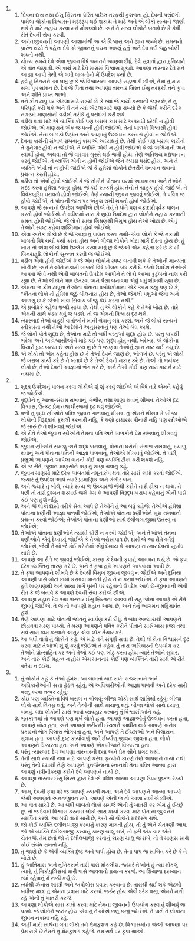 <ol>
  <li>
    <ol>
      <li>1દેવના દાસ તથા ઈસુ ખ્રિસ્તના પ્રેરિત પાઉલ તરફથી કુશળતા હો. દેવની પસંદગી પામેલા લોકોના વિશ્વાસને મદદરૂપ થઈ શકાય તે માટે અને એ લોકો સત્યને જાણી શકે તે માટે સહાય કરવા મને મોકલ્યો છે. અને તે સત્ય લોકોને બતાવે છે કે કેવી રીતે દેવની સેવા કરવી.</li>
      <li>અનંતજીવનની આપણી આશામાંથી જ એ વિશ્વાસ અને જ્ઞાન જન્મે છે. સમયનો પ્રારંભ થયો તે પહેલા દેવે એ જીવનનું વચન આપ્યું હતું અને દેવ કદી જૂઠુ બોલી શકતો નથી.</li>
      <li>યોગ્ય સમયે દેવે એવા જીવન વિષે જગતને જાણવા દીધું. દેવે સુવાર્તા દ્વારા દુનિયાને એ વાત જણાવી. એ કાર્ય માટે દેવે મારામાં વિશ્વાસ મૂક્યો. આપણા તારનાર દેવે મને આજ્ઞા આપી તેથી એ બધી બાબતોનો મેં ઉપદેશ કર્યો છે.</li>
      <li>હવે હું તિતસને આ લખું છું કે જે વિશ્વાસના આપણે સહભાગી છીએ, તેમાં તું મારા સગા પુત્ર સમાન છે. દેવ જે પિતા તથા આપણા તારનાર ખ્રિસ્ત ઈસુ તરફથી તને કૃપા અને શાંતિ પ્રાપ્ત થાઓ.</li>
      <li>તને ક્રીત ટાપુ પર એટલા માટે રાખ્યો છે કે ત્યાં જે કાર્યો કરવાની જરૂર છે, તે તું પરિપૂર્ણ કરી શકે અને મેં તને ત્યાં એટલા માટે પણ રાખ્યો છે કે જેથી કરીને દરેક નગરમાં માણસોની વડીલો તરીકે તું પસંદગી કરી શકે.</li>
      <li>વડીલ થવા માટે એ વ્યક્તિ કોઈ પણ ખરાબ કામ માટે અપરાધી ઠરેલી ન હોવી જોઈએ. એ માણસને એક જ પત્ની હોવી જોઈએ. તેનાં બાળકો વિશ્વાસી હોવાં જોઈએ. તેનાં બાળકો ઉદ્ધત અને આજ્ઞાનું ઉલ્લંઘન કરનારાં હોવાં ન જોઈએ.</li>
      <li>દેવના કાર્યની સંભાળ રાખવાનું કામ એ અધ્યક્ષનું છે. તેથી કોઈ પણ ખરાબ કાર્યનો તે ગુનેગાર હોવો ન જોઈએ. તે વ્યક્તિ એવી ન હોવી જોઈએ કે જે અભિમાની અને સ્વાર્થી હોય, અથવા તો જે વારંવાર ગુસ્સે થઈ જતી હોય. તેણે અતિશય મદ્યપાન ન કરવું જોઈએ. તે વ્યક્તિ એવી ન હોવી જોઈએ જેને ઝઘડા પસંદ હોય. અને તે વ્યક્તિ એવી તો ન હોવી જોઈએ જે કે હમેશાં લોકોને છેતરીને ધનવાન થવાનો પ્રયત્ન કરતી હોય.</li>
      <li>વડીલ તો એવો હોવો જોઈએ કે જે લોકોને પોતાના ઘરમાં આવકારવા અને તેઓને મદદ કરવા હંમેશા આતુર હોય. જે કંઈ સત્કર્મ હોય તેનો તે ચાહક હોવો જોઈએ. તે વિવેકબુદ્ધિ ઘરાવતો હોવો જોઈએ. તેણે ન્યાયી જીવન જીવવું જોઈએ. તે પવિત્ર જ હોવો જોઈએ, તે પોતાની જાત પર અંકુશ રાખી શકતો હોવો જોઈએ.</li>
      <li>આપણે જે  સત્યનો ઉપદેશ આપીએ છીએ તેનું તે પોતે પણ વફાદારીપૂર્વક પાલન કરતો હોવો જોઈએ. તે વડીલમાં સારા કે શુદ્ધ ઉપદેશ દ્વારા લોકોને સહાય કરવાની ક્ષમતા હોવી જોઈએ. જે લોકો સાચા શિક્ષણથી વિમુખ હોય તેઓ ખોટા છે, એવું તેઓને સ્પષ્ટ કહેવા શક્તિમાન હોવો જોઈએ.</li>
      <li>એવા અનેક લોકો છે કે જે આજ્ઞાનું પાલન કરતા નથી-એવા લોકો કે જે નકામી બાબતો વિષે ચર્ચા કર્યા કરતા હોય અને બીજા લોકોને ખોટા માર્ગે દોરતા હોય છે. હું ખાસ તો એવા લોકો વિષે ઉલ્લેખ કરવા માગું છું કે જેઓ એમ કહેતા ફરે છે કે સૌ બિનયહૂદિ લોકોની સુન્નત કરવી જ જોઈએ.</li>
      <li>વડીલ એવો હોવો જોઈએ કે જે એવા લોકોને સ્પષ્ટ બતાવી શકે કે તેઓની માન્યતા ખોટી છે, અને તેઓને નકામી બાબતો વિષે બોલતા બંધ કરી દે. જેનો ઉપદેશ તેઓએ આપવા જેવો નથી એવી બાબતનો ઉપદેશ આપીને તે લોકો આખા કુટુંબનો નાશ કરી રહ્યા છે. તેઓ લોકોને માત્ર છેતરવા અને પૈસા બનાવવા એવું બધું શીખવી રહ્યા છે.</li>
      <li>એમના જ ક્રીત ટાપુના તેઓના પોતાના પ્રબોધકોમાંના એકે આમ કહ્યું પણ છે કે, “ક્રીતના લોકો તો હંમેશા જૂઠું બોલનારા હોય છે, તેઓ જંગલી પશુઓ જેવા અને આળસુ છે કે જેઓ ખાવા સિવાય બીજું કંઈ કરતા નથી.”</li>
      <li>એ પ્રબોધકે કહેલા શબ્દો સાચા છે. તેથી તું એ લોકોને કહે કે તેઓ ખોટા છે. તારે એમની સાથે કડક થવું જ પડશે. તો જ એમનો વિશ્વાસ દૃઢ થશે.</li>
      <li>ત્યારબાદ તેઓ યહૂદી વાર્તાઓને માની લેવાનું બંધ કરશે. અને જે લોકો સત્યને સ્વીકારતા નથી તેઓ આદેશોને અનુસરવાનું પણ તેઓ બંધ કરશે.</li>
      <li>જે લોકો પોતે શુદ્ધ છે, તેઓના માટે તો બધી વસ્તુઓ શુદ્ધ હોય છે. પરંતુ પાપથી ભરેલા અને અવિશ્વાસીઓને માટે કંઈ પણ શુદ્ધ હોતું નથી. ખરેખર, એ લોકોના વિચારો દુષ્ટ બન્યા છે અને સત્ય શું છે તે જાણવા તેઓનું જ્ઞાન નષ્ટ થઈ ગયુ છે.</li>
      <li>એ લોકો તો એમ કહેતા હોય છે કે તેઓ દેવને જાણે છે, ઓળખે છે. પરંતુ એ લોકો જે ખરાબ કાર્યો કરે છે તે બતાવે છે કે તેઓ દેવનો નકાર કરે છે. તેઓ તો ભયંકર લોકો છે, તેઓ દેવની આજ્ઞાનો ભંગ કરે છે, અને તેઓ કોઈ પણ સારાં કામને માટે નકામા છે.</li>
    </ol>
  </li>
  <li>
    <ol>
      <li>શુદ્ધ ઉપદેશનું પાલન કરવા લોકોએ શું શું કરવું જોઈએ એ વિષે તારે એમને કહેવું જ જોઈએ.</li>
      <li>વૃદ્ધોને તું આત્મ-સંયમ રાખવાનું, ગંભીર, તથા શાણા થવાનું શીખવ. તેઓએ દૃઢ વિશ્વાસ, ઉત્કટ પ્રેમ તથા ધીરજમાં દૃઢ થવું જોઈએ.</li>
      <li>વળી તું વૃદ્ધ સ્ત્રીઓને પવિત્ર જીવન ગાળવાનું શીખવ. તું એમને શીખવ કે બીજા લોકોની વિરૂદ્ધમાં કૂથલી કરનારી નહિ, કે ઘણો દ્રાક્ષારસ પીનારી નહિ પણ સ્ત્રીઓએ જે સારું છે તે શીખવવું જોઈએ.</li>
      <li>એ રીતે તેઓ જુવાન સ્ત્રીઓને તેમના પતિ અને બાળકોને પ્રેમ રાખવાનું શીખવવું જોઈએ.</li>
      <li>જુવાન સ્ત્રીઓને સમજુ અને શદ્ધ બનવાનું, પોતાનાં ઘરોની સંભાળ રાખવાનું, દયાળુ થવાનું અને પોતાના પતિની આજ્ઞા પાળવાનું, તેઓએ શીખવવું જોઈએ. તે પછી, પ્રભુએ આપણને આપેલા વાતની કોઈ પણ વ્યક્તિ ટીકા કરી શકશે નહિ.</li>
      <li>એ જ રીતે, જુવાન માણસોને પણ તું શાણા થવાનું કહે.</li>
      <li>જુવાન માણસો માટે દરેક બાબતમાં નમૂનારુંપ થવા તારે સારાં કામો કરવાં જોઈએ. જ્યારે તું ઉપદેશ આપે ત્યારે પ્રામાણિક અને ગંભીર બન.</li>
      <li>અને જ્યારે તું બોલે, ત્યારે સત્ય જ ઉચ્ચારજે જેથી કરીને તારી ટીકા ન થાય. તે પછી તો તારો દુશ્મન શરમાઈ જશે કેમ કે આપણી વિરૂદ્ધ ખરાબ કહેવાનું એની પાસે કંઈ પણ હશે નહિ.</li>
      <li>અને જે લોકો દાસો તરીકે સેવા આપે છે તેઓને તું આ બધું કહેજે: તેઓએ હંમેશા પોતાના ધણીની આજ્ઞા પાળવી જોઈએ, તેઓએ પોતાના ધણીઓને ખુશ રાખવાનો પ્રયત્ન કરવો જોઈએ; તેઓએ પોતાના ધણીઓ સાથે દલીલબાજીમાં ઉતરવું ન જોઈએ;</li>
      <li>તેઓએ પોતાના ધણીઓને ત્યાંથી ચોરી ન કરવી જોઈએ; અને તેઓએ તેમના ધણીઓને એવું દેખાડવું જોઈએ કે તેઓ ભરોસાપાત્ર છે. દાસોએ આ રીતે વર્તવું જોઈએ, જેથી તેઓ જે કંઈ કરે તેમાં એવું દેખાય કે આપણા તારનાર દેવનો સુબોધ સારો છે.</li>
      <li>આપણે આ રીતે જ જીવવું જોઈએ, કારણ કે દેવની કૃપાનું આગમન થયું છે. જે કૃપા દરેક વ્યક્તિનું તારણ કરે છે. અને તે કૃપા હવે આપણને આપવામાં આવી છે.</li>
      <li>તે કૃપા આપણને શીખવે છે કે દેવથી વિમુખ જીવન જીવવું ન જોઈએ અને દુનિયા આપણી પાસે ખોટાં કામો કરાવવા માગતી હોય તે ન કરવાં જોઈએ. તે કૃપા આપણને હવે શાણપણથી અને સાચા માર્ગે પૃથ્વી પર રહેવાનો ઉપદેશ આપે છે-જીવવાની એવી રીત કે જે બતાવે કે આપણે દેવની સેવા કરીએ છીએ.</li>
      <li>આપણા મહાન દેવ તથા તારનાર ઈસુ ખ્રિસ્તના આવવાની રાહ જોતાં આપણે એ રીતે જીવવું જોઈએ. તે જ તો આપણી મહાન આશા છે, અને તેનું આગમન મહિમાવંત હશે.</li>
      <li>તેણે આપણા માટે પોતાની જાતનું સ્વાર્પણ કરી દીધું. તે બધા અન્યાયથી આપણને છોડાવવા મરણ પામ્યો. તે મરણ આપણને પવિત્ર કરીને પોતાને સારું ખાસ પ્રજા તથા સર્વ સારા કામ કરવાને આતુર એવા લોક તૈયાર કરે.</li>
      <li>આ બધી વાતો તું લોકોને કહે. એ માટે તને સંપૂર્ણ સત્તા છે. તેથી લોકોના વિશ્વાસને દૃઢ કરવા માટે તેઓએ શું શું કરવું જોઈએ તે કહેવા તું તારા અધિકારનો ઉપયોગ કર. તેઓને પ્રોત્સાહિત કર અને તેઓ કંઈ પણ ખોટું કરતા હોય ત્યારે તેઓને સુધાર. અને તારું કોઈ મહત્વ ન હોય એમ માનનાર કોઈ પણ વ્યક્તિને તારી સાથે એ રીતે વર્તવા ન દઈશ.</li>
    </ol>
  </li>
  <li>
    <ol>
      <li>તું લોકોને કહે કે તેઓ હંમેશા આ બાબતો યાદ રાખે: રાજસત્તાને અને અધિકારીઓની સત્તા હેઠળ રહેવું; એ અધિકારીઓની આજ્ઞા પાળવી અને દરેક સારી વસ્તુ કરવા તત્પર રહેવું;</li>
      <li>કોઈ પણ વ્યક્તિના વિષે ખરાબ ન બોલવું; બીજા લોકો સાથે શાંતિથી રહેવું; બીજા લોકો સાથે વિનમ્ર થવું; અને તેઓની સાથે માયાળુ થવું. બીજા લોકો સાથે દયાળુ બનવું. બધા લોકોની સાથે આવો વ્યવહાર કરવાનું તું વિશ્વાસીઓને કહે.</li>
      <li>ભૂતકાળમાં તો આપણે પણ મૂર્ખ લોકો હતા. આપણે આજ્ઞાઓનું ઉલ્લંઘન કરતા હતા, આપણે ખોટા હતા, અને આપણાં શરીરની ઈચ્છાને આધીન થઈ આપણે અનેક પ્રકારનો ભોગ વિલાસ ભોગવતા હતા, અને આપણે તે ઈચ્છાઓ અને વિલાસના ગુલામ હતા. આપણે દુષ્ટ કાર્યોવાળું અને ઈર્ષ્યાળુ જીવન જીવતા હતા. લોકો આપણને ધિક્કારતા હતા અને આપણે એકબીજાને ધિક્કારતા હતા.</li>
      <li>પરંતુ ત્યારબાદ દેવ આપણા તારનારની દયા અને પ્રેમ સૌને પ્રગટ થયાં.</li>
      <li>તેની સાથે ન્યાયી થવા માટે આપણે કરેલા કૃત્યોને કારણે તેણે આપણને તાર્યા નથી. પરંતુ તેની દયાથી તેણે આપણને પુનર્જન્મના સ્નાનથી તેના પવિત્ર આત્મા દ્વારા આપણું નવીનીકરણ કરીને દેવે આપણને તાર્યા છે.</li>
      <li>આપણા તારનાર ઈસુ ખ્રિસ્ત દ્વારા દેવે એ પવિત્ર આત્મા આપણા ઉપર પુષ્કળ રેડયો છે.</li>
      <li>આમ, દેવની કૃપા વડે જ આપણે ન્યાયી થયા. અને દેવે આપણને આત્મા આપ્યો જેથી આપણને અનંતજીવન મળે. આપણે એની જ તો આશા રાખીએ છીએ.</li>
      <li>આ વાત સાચી છે. આ બધી બાબતો લોકો સમજે એની તું ખાતરી કર એમ હું ઈચ્છું છું. તો જ દેવમાં વિશ્વાસ કરનારા લોકો સારા કાર્યો કરવા માટે પોતાના જીવનને સમર્પિત કરશે. આ બધી વાતો સારી છે, અને સૌ લોકોને મદદરુંપ થશે.</li>
      <li>જો કોઈ વ્યક્તિ દલીલબાજી કરવાનું કારણ માગતી હોય, તો તું એને ચેતવણી આપ. જો એ વ્યક્તિ દલીલબાજી કરવાનું કારણ ચાલુ રાખે, તો ફરી એક વાર એને ચેતવજે. તેમ છતાં જો તે દલીલબાજી કરવાનું કારણ ચાલુ જ રાખે, તો તે માણસ સાથે કોઈ સંબંધ રાખતો નહિ.</li>
      <li>તું જાણે છે કે એવી વ્યક્તિ દુષ્ટ અને પાપી હોય છે. તેનાં પાપ જ સાબિત કરે છે કે તે ખોટો છે.</li>
      <li>હું આર્તિમાસ અને તુખિકસને તારી પાસે મોકલીશ. જ્યારે તેઓને હું ત્યાં મોકલું ત્યારે, તું નિકોપુલિસમાં મારી પાસે આવવાનો પ્રયત્ન કરજે. આ શિયાળા દરમ્યાન ત્યાં રહેવાનું મેં નક્કી કર્યુ છે.</li>
      <li>ત્યાંથી ઝેનાસ શાસ્ત્રી અને અપોલોસ પ્રવાસ કરવાના છે. તારાથી થઈ શકે એટલી બધીજ મદદ તું એમના પ્રવાસ માટે કરજે. જરુંર હોય એવી દરેક વસ્તુ એમને મળી રહે એની તું ખાતરી કરજે.</li>
      <li>આપણા લોકોએ સારા કામો કરવા માટે તેમના જીવનનો ઉપયોગ કરવાનું શીખવું જ પડશે. જે લોકોને જરુંર હોય એવાનું તેઓએ ભલું કરવું જોઈએ. તે પછી તે લોકોના જીવન નકામા નહિ રહે.</li>
      <li>અહીં મારી સાથેના બધા લોકો તને ક્ષેમકુશળ કહે છે. વિશ્વાસમાંના જેઓ આપણા પર પ્રેમ રાખે છે તેમને તું ક્ષેમકુશળ કહેજે. તમ સર્વ પર કૃપા થાઓ.</li>
    </ol>
  </li>
</ol>